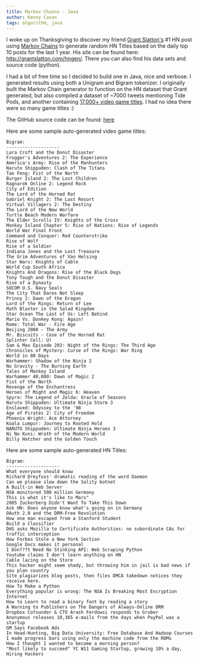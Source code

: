 ```yaml
---
title: Markov Chains - Java
author: Kenny Cason
tags: algorithm, java
---
```


I woke up on Thanksgiving to discover my friend <a href="http://www.grantslatton.com" target="blank">Grant Slatton's</a> #1 HN post using <a href="http://en.wikipedia.org/wiki/Markov_chain" target="blank">Markov Chains</a> to generate random HN Titles based on the daily top 10 posts for the last 1 year. His site can be found here: <a href="http://grantslatton.com/hngen/?lookback=2" target="blank">http://grantslatton.com/hngen/</a>. There you can also find his data sets and source code (python).


I had a bit of free time so I decided to build one in Java, nice and verbose. I generated results using both a Unigram and Bigram tokenizer. I originally built the Markov Chain generator to function on the HN dataset that Grant generated, but also compiled a dataset of ~7000 tweets mentioning Tide Pods, and another containing <a href="http://www.gamerevolution.com/game/all/all/long_name/asc" target="blank">17,000+ video game titles</a>. I had no idea there were so many game titles :)


The GitHub source code can be found: <a href="https://github.com/kennycason/markovchains/" target="blank">here</a>


Here are some sample auto-generated video game titles:
```
Bigram:
--------------------
Lara Croft and the Donut Disaster
Frogger's Adventures 2: The Experience
America's Army: Rise of the Manhunters
Naruto Shippuden: Clash of The Titans
Tao Feng: Fist of the North
Burger Island 2: The Lost Children
Ragnarok Online 2: Legend Rock
City of Edition
The Lord of the Horned Rat
Gabriel Knight 2: The Last Resort
Virtual Villagers 2: The Destiny
The Lord of the New World
Turtle Beach Modern Warfare
The Elder Scrolls IV: Knights of the Cross
Monkey Island Chapter 5: Rise of Nations: Rise of Legends
World War Final Front
Command and Conquer: Red Counterstrike
Rise of Wolf
Rise of a Soldier
Indiana Jones and the Lost Treasure
The Grim Adventures of Van Helsing
Star Wars: Knights of Cable
World Cup South Africa
Knights And Dragons: Rise of the Black Dogs
Tony Tough and the Donut Disaster
Rise of a Dynasty
SOCOM U.S. Navy Seals
The City That Dares Not Sleep
Prinny 2: Dawn of the Dragon
Lord of the Rings: Return of Lee
Math Blaster in the Salad Kingdom
Star Ocean The Last of Us: Left Behind
Mario Vs. Donkey Kong: Again!
Rome: Total War - Fire Age
Beijing 2008 - The Army
Mr. Biscuits - Case of the Horned Rat
Splinter Cell: U)
Sam & Max Episode 203: Night of the Rings: The Third Age
Chronicles of Mystery: Curse of the Rings: War Ring
World in 80 Days
Warhammer: Shadow of the Ninja 2
No Gravity - The Burning Earth
Tales of Monkey Island
Warhammer 40,000: Dawn of Magic 2
Fist of the North
Revenge of the Enchantress
Heroes of Might and Magic 6: Heaven
Spyro: The Legend of Zelda: Oracle of Seasons
Naruto Shippuden: Ultimate Ninja Storm 3
Enslaved: Odyssey to the '98
Age of Pirates 2: City of Freedom
Phoenix Wright: Ace Attorney
Koala Lumpur: Journey to Rooted Hold
NARUTO Shippuden: Ultimate Ninja Heroes 3
Ni No Kuni: Wrath of the Modern World
Billy Hatcher and the Golden Touch
```


Here are some sample auto-generated HN Titles:
```
Bigram:
--------------------
What everyone should know
Richard Dreyfuss' dramatic reading of the word Daemon
Can we please slow down the Sality botnet
A Built-in Web Server
NSA monitored 500 million Germany
This is what it's like to Mars"
2005 Zuckerberg Didn't Want To Take This Down
Ask HN: Does anyone know what's going on in Germany
OAuth 2.0 and the DRM-Free Revolution
How one man escaped from a Stanford Student
Build a Classifier
DHS asks Mozilla to Certificate Authorities: no subordinate CAs for traffic interception
How Forbes Stole a New York Section
Google Docs makes it personal
I Don???t Need No Stinking API: Web Scraping Python
Youtube claims I don't learn anything on HN
Cable lacing on the Store
This hacker might seem shady, but throwing him in jail is bad news if you plan country
Site plagiarizes blog posts, then files DMCA takedown notices they receive here.
How To Make a Python
Everything popular is wrong: The NSA Is Breaking Most Encryption Internet
How to Learn to read a binary font by reading a story
A Warning to Publishers on The Dangers of Always-Online DRM
Dropbox Cofounder & CTO Arash Ferdowsi responds to Gruber
Anonymous releases 10,365 e-mails from the days when PayPal was a startup
GM Says Facebook Ads
In Head-Hunting, Big Data University: Free Database And Hadoop Courses
I made progress bars using only the machine code from the ROMs
How I thought I wanted to become a morning person?
"Most likely to succeed" YC W11 Gaming Startup, growing 10% a day, Hiring Hackers
````
